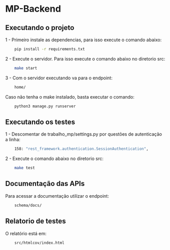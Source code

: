 # MP-Backend

## Executando o projeto

1 - Primeiro instale as dependencias, para isso execute o comando abaixo:

```sh
    pip install -r requirements.txt
```

2 - Execute o servidor. Para isso execute o comando abaixo no diretorio src:
```sh
    make start
```
3 - Com o servidor executando va para o endpoint:
```sh
    home/
```
Caso não tenha o make instalado, basta executar o comando:
```sh
    python3 manage.py runserver
```

## Executando os testes

1 - Descomentar de trabalho_mp/settings.py por questões de autenticação a linha:
```sh
    158: "rest_framework.authentication.SessionAuthentication",
```

2 - Execute o comando abaixo no diretorio src:
```sh
    make test
```


## Documentação das APIs

Para acessar a documentação utilizar o endpoint:
```sh
    schema/docs/
```

## Relatorio de testes
O relatório está em:
```sh
    src/htmlcov/index.html
```



